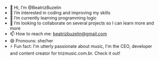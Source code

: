 - 👋 Hi, I’m @BeatrizBuzelin
- 👀 I’m interested in coding and improving my skills
- 🌱 I’m currently learning programming logic
- 💞️ I’m looking to collaborate on several projects so I can learn more and more 
- 📫 How to reach me: beatrizbuzelin@gmail.com
- 😄 Pronouns: she/her
- ⚡ Fun fact: I'm utterly passionate about music, I'm the CEO, developer and content creator for trizmusic.com.br. Check it out!

<!---
BeatrizBuzelin/BeatrizBuzelin is a ✨ special ✨ repository because its `README.md` (this file) appears on your GitHub profile.
You can click the Preview link to take a look at your changes.
--->
